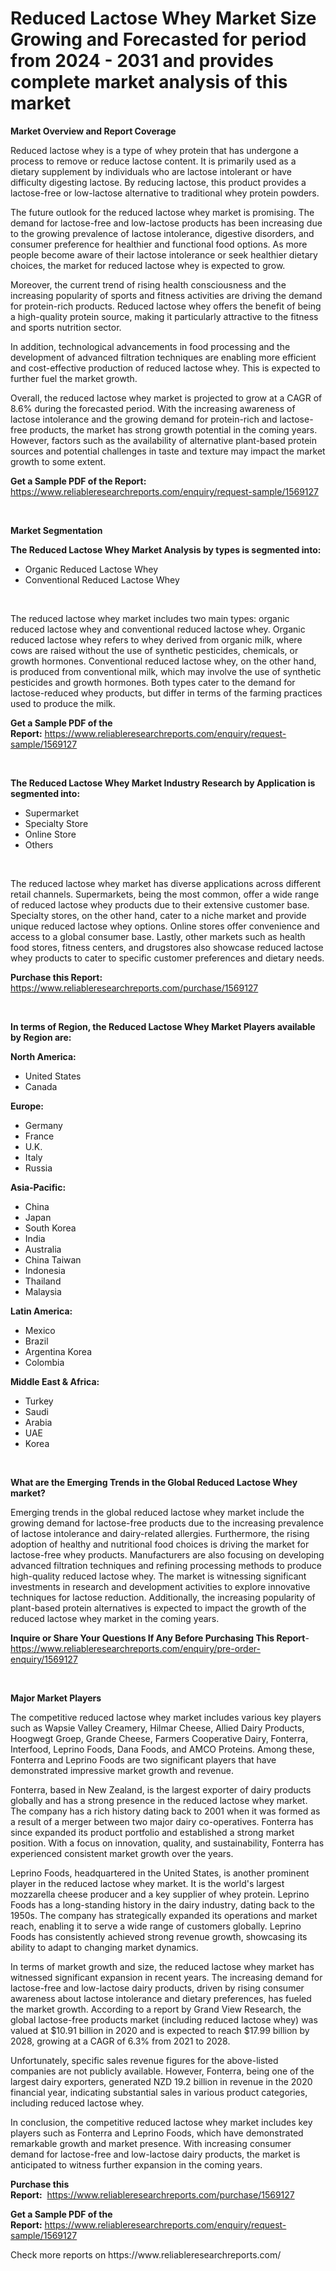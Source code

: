 <p><h1>Reduced Lactose Whey Market Size Growing and Forecasted for period from 2024 - 2031 and provides complete market analysis of this market</h1></p><p><strong>Market Overview and Report Coverage</strong></p>
<p><p>Reduced lactose whey is a type of whey protein that has undergone a process to remove or reduce lactose content. It is primarily used as a dietary supplement by individuals who are lactose intolerant or have difficulty digesting lactose. By reducing lactose, this product provides a lactose-free or low-lactose alternative to traditional whey protein powders.</p><p>The future outlook for the reduced lactose whey market is promising. The demand for lactose-free and low-lactose products has been increasing due to the growing prevalence of lactose intolerance, digestive disorders, and consumer preference for healthier and functional food options. As more people become aware of their lactose intolerance or seek healthier dietary choices, the market for reduced lactose whey is expected to grow.</p><p>Moreover, the current trend of rising health consciousness and the increasing popularity of sports and fitness activities are driving the demand for protein-rich products. Reduced lactose whey offers the benefit of being a high-quality protein source, making it particularly attractive to the fitness and sports nutrition sector.</p><p>In addition, technological advancements in food processing and the development of advanced filtration techniques are enabling more efficient and cost-effective production of reduced lactose whey. This is expected to further fuel the market growth.</p><p>Overall, the reduced lactose whey market is projected to grow at a CAGR of 8.6% during the forecasted period. With the increasing awareness of lactose intolerance and the growing demand for protein-rich and lactose-free products, the market has strong growth potential in the coming years. However, factors such as the availability of alternative plant-based protein sources and potential challenges in taste and texture may impact the market growth to some extent.</p></p>
<p><strong>Get a Sample PDF of the Report:</strong> <a href="https://www.reliableresearchreports.com/enquiry/request-sample/1569127">https://www.reliableresearchreports.com/enquiry/request-sample/1569127</a></p>
<p>&nbsp;</p>
<p><strong>Market Segmentation</strong></p>
<p><strong>The Reduced Lactose Whey Market Analysis by types is segmented into:</strong></p>
<p><ul><li>Organic Reduced Lactose Whey</li><li>Conventional Reduced Lactose Whey</li></ul></p>
<p>&nbsp;</p>
<p><p>The reduced lactose whey market includes two main types: organic reduced lactose whey and conventional reduced lactose whey. Organic reduced lactose whey refers to whey derived from organic milk, where cows are raised without the use of synthetic pesticides, chemicals, or growth hormones. Conventional reduced lactose whey, on the other hand, is produced from conventional milk, which may involve the use of synthetic pesticides and growth hormones. Both types cater to the demand for lactose-reduced whey products, but differ in terms of the farming practices used to produce the milk.</p></p>
<p><strong>Get a Sample PDF of the Report:</strong>&nbsp;<a href="https://www.reliableresearchreports.com/enquiry/request-sample/1569127">https://www.reliableresearchreports.com/enquiry/request-sample/1569127</a></p>
<p>&nbsp;</p>
<p><strong>The Reduced Lactose Whey Market Industry Research by Application is segmented into:</strong></p>
<p><ul><li>Supermarket</li><li>Specialty Store</li><li>Online Store</li><li>Others</li></ul></p>
<p>&nbsp;</p>
<p><p>The reduced lactose whey market has diverse applications across different retail channels. Supermarkets, being the most common, offer a wide range of reduced lactose whey products due to their extensive customer base. Specialty stores, on the other hand, cater to a niche market and provide unique reduced lactose whey options. Online stores offer convenience and access to a global consumer base. Lastly, other markets such as health food stores, fitness centers, and drugstores also showcase reduced lactose whey products to cater to specific customer preferences and dietary needs.</p></p>
<p><strong>Purchase this Report:</strong>&nbsp; <a href="https://www.reliableresearchreports.com/purchase/1569127">https://www.reliableresearchreports.com/purchase/1569127</a></p>
<p>&nbsp;</p>
<p><strong>In terms of Region, the Reduced Lactose Whey Market Players available by Region are:</strong></p>
<p>
    <p> <strong> North America: </strong>
        <ul>
            <li>United States</li>
            <li>Canada</li>
        </ul>
        </p> 
    <p> <strong> Europe: </strong>
        <ul>
            <li>Germany</li>
            <li>France</li>
            <li>U.K.</li>
            <li>Italy</li>
            <li>Russia</li>
        </ul>
        </p> 
    <p> <strong> Asia-Pacific: </strong>
        <ul>
            <li>China</li>
            <li>Japan</li>
            <li>South Korea</li>
            <li>India</li>
            <li>Australia</li>
            <li>China Taiwan</li>
            <li>Indonesia</li>
            <li>Thailand</li>
            <li>Malaysia</li>
        </ul>
        </p> 
    <p> <strong> Latin America: </strong>
        <ul>
            <li>Mexico</li>
            <li>Brazil</li>
            <li>Argentina Korea</li>
            <li>Colombia</li>
        </ul>
        </p> 
    <p> <strong> Middle East & Africa: </strong>
        <ul>
            <li>Turkey</li>
            <li>Saudi</li>
            <li>Arabia</li>
            <li>UAE</li>
            <li>Korea</li>
        </ul>
    </p>
    </p>
<p>&nbsp;</p>
<p><strong>What are the Emerging Trends in the Global Reduced Lactose Whey market?</strong></p>
<p><p>Emerging trends in the global reduced lactose whey market include the growing demand for lactose-free products due to the increasing prevalence of lactose intolerance and dairy-related allergies. Furthermore, the rising adoption of healthy and nutritional food choices is driving the market for lactose-free whey products. Manufacturers are also focusing on developing advanced filtration techniques and refining processing methods to produce high-quality reduced lactose whey. The market is witnessing significant investments in research and development activities to explore innovative techniques for lactose reduction. Additionally, the increasing popularity of plant-based protein alternatives is expected to impact the growth of the reduced lactose whey market in the coming years.</p></p>
<p><strong>Inquire or Share Your Questions If Any Before Purchasing This Report</strong>- <a href="https://www.reliableresearchreports.com/enquiry/pre-order-enquiry/1569127">https://www.reliableresearchreports.com/enquiry/pre-order-enquiry/1569127</a></p>
<p>&nbsp;</p>
<p><strong>Major Market Players</strong></p>
<p><p>The competitive reduced lactose whey market includes various key players such as Wapsie Valley Creamery, Hilmar Cheese, Allied Dairy Products, Hoogwegt Groep, Grande Cheese, Farmers Cooperative Dairy, Fonterra, Interfood, Leprino Foods, Dana Foods, and AMCO Proteins. Among these, Fonterra and Leprino Foods are two significant players that have demonstrated impressive market growth and revenue.</p><p>Fonterra, based in New Zealand, is the largest exporter of dairy products globally and has a strong presence in the reduced lactose whey market. The company has a rich history dating back to 2001 when it was formed as a result of a merger between two major dairy co-operatives. Fonterra has since expanded its product portfolio and established a strong market position. With a focus on innovation, quality, and sustainability, Fonterra has experienced consistent market growth over the years.</p><p>Leprino Foods, headquartered in the United States, is another prominent player in the reduced lactose whey market. It is the world's largest mozzarella cheese producer and a key supplier of whey protein. Leprino Foods has a long-standing history in the dairy industry, dating back to the 1950s. The company has strategically expanded its operations and market reach, enabling it to serve a wide range of customers globally. Leprino Foods has consistently achieved strong revenue growth, showcasing its ability to adapt to changing market dynamics.</p><p>In terms of market growth and size, the reduced lactose whey market has witnessed significant expansion in recent years. The increasing demand for lactose-free and low-lactose dairy products, driven by rising consumer awareness about lactose intolerance and dietary preferences, has fueled the market growth. According to a report by Grand View Research, the global lactose-free products market (including reduced lactose whey) was valued at $10.91 billion in 2020 and is expected to reach $17.99 billion by 2028, growing at a CAGR of 6.3% from 2021 to 2028.</p><p>Unfortunately, specific sales revenue figures for the above-listed companies are not publicly available. However, Fonterra, being one of the largest dairy exporters, generated NZD 19.2 billion in revenue in the 2020 financial year, indicating substantial sales in various product categories, including reduced lactose whey.</p><p>In conclusion, the competitive reduced lactose whey market includes key players such as Fonterra and Leprino Foods, which have demonstrated remarkable growth and market presence. With increasing consumer demand for lactose-free and low-lactose dairy products, the market is anticipated to witness further expansion in the coming years.</p></p>
<p><strong>Purchase this Report:</strong>&nbsp;&nbsp;<a href="https://www.reliableresearchreports.com/purchase/1569127">https://www.reliableresearchreports.com/purchase/1569127</a></p>
<p></p>
<p><strong>Get a Sample PDF of the Report:</strong>&nbsp;<a href="https://www.reliableresearchreports.com/enquiry/request-sample/1569127">https://www.reliableresearchreports.com/enquiry/request-sample/1569127</a></p>
<p>Check more reports on https://www.reliableresearchreports.com/</p>